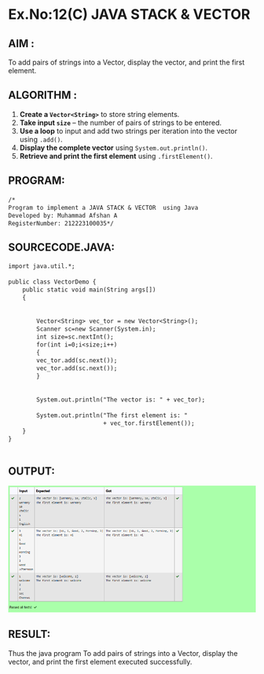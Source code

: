 # Ex.No:12(C)             JAVA STACK & VECTOR
 ## AIM :

To add pairs of strings into a Vector, display the vector, and print the first element.
## ALGORITHM :

1. **Create a `Vector<String>`** to store string elements.
2. **Take input `size`** – the number of pairs of strings to be entered.
3. **Use a loop** to input and add two strings per iteration into the vector using `.add()`.
4. **Display the complete vector** using `System.out.println()`.
5. **Retrieve and print the first element** using `.firstElement()`.

## PROGRAM:
 ```
/*
Program to implement a JAVA STACK & VECTOR  using Java
Developed by: Muhammad Afshan A
RegisterNumber: 212223100035*/
```
## SOURCECODE.JAVA:

```
import java.util.*;

public class VectorDemo {
	public static void main(String args[])
	{

		
		Vector<String> vec_tor = new Vector<String>();
        Scanner sc=new Scanner(System.in);
        int size=sc.nextInt();
	    for(int i=0;i<size;i++)
	    {
		vec_tor.add(sc.next());
	    vec_tor.add(sc.next());
	    }
	

		System.out.println("The vector is: " + vec_tor);

	    System.out.println("The first element is: "
                           + vec_tor.firstElement());
	}
}


```


## OUTPUT:

![alt text](image.png)

## RESULT:

Thus the java program To add pairs of strings into a Vector, display the vector, and print the first element executed successfully.









